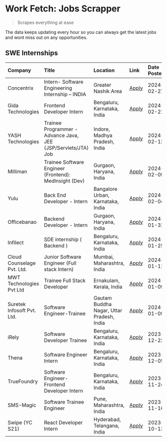 # Work Fetch: Jobs Scrapper
> Scrapes everything at ease

The data keeps updating every hour so you can always get the latest jobs and wont miss out on any opportunities.

## SWE Internships
<!--START_SECTION:workfetch-->
| Company                    | Title                                                         | Location                                  | Link                                                                                                                                                                                                                                                                            | Date Posted   |
|:---------------------------|:--------------------------------------------------------------|:------------------------------------------|:--------------------------------------------------------------------------------------------------------------------------------------------------------------------------------------------------------------------------------------------------------------------------------|:--------------|
| Concentrix                 | Intern- Software Engineering Internship – INDIA               | Greater Nashik Area                       | [Apply](https://in.linkedin.com/jobs/view/intern-software-engineering-internship-%E2%80%93-india-at-concentrix-3839392063?refId=Pk6UQnZx5mYF9lyg4iXiHw%3D%3D&trackingId=oZOHFBGfEtNsNuiV2ajGIg%3D%3D&position=3&pageNum=0&trk=public_jobs_jserp-result_search-card)             | 2024-02-27    |
| Gida Technologies          | Frontend Developer Intern                                     | Bengaluru, Karnataka, India               | [Apply](https://in.linkedin.com/jobs/view/frontend-developer-intern-at-gida-technologies-3836040945?refId=Pk6UQnZx5mYF9lyg4iXiHw%3D%3D&trackingId=T3reu2f%2BoxKSoxpV4SSLvA%3D%3D&position=20&pageNum=0&trk=public_jobs_jserp-result_search-card)                                | 2024-02-21    |
| YASH Technologies          | Trainee Programmer - Advance Java, JEE (JSP/Servlets/JTA) Job | Indore, Madhya Pradesh, India             | [Apply](https://in.linkedin.com/jobs/view/trainee-programmer-advance-java-jee-jsp-servlets-jta-job-at-yash-technologies-3811759183?refId=Pk6UQnZx5mYF9lyg4iXiHw%3D%3D&trackingId=8bWiz6GbEYsIFfm9yaS%2BmQ%3D%3D&position=14&pageNum=0&trk=public_jobs_jserp-result_search-card) | 2024-02-13    |
| Milliman                   | Trainee Software Engineer (Frontend): MedInsight (Dev)        | Gurgaon, Haryana, India                   | [Apply](https://in.linkedin.com/jobs/view/trainee-software-engineer-frontend-medinsight-dev-at-milliman-3792874280?refId=Pk6UQnZx5mYF9lyg4iXiHw%3D%3D&trackingId=BHfLeHFWJl90N76bZ377PQ%3D%3D&position=4&pageNum=0&trk=public_jobs_jserp-result_search-card)                    | 2024-02-09    |
| Yulu                       | Back End Developer - Intern                                   | Bangalore Urban, Karnataka, India         | [Apply](https://in.linkedin.com/jobs/view/back-end-developer-intern-at-yulu-3821682220?refId=Pk6UQnZx5mYF9lyg4iXiHw%3D%3D&trackingId=8K3l0J3ceJuFoHn%2FQTdwzw%3D%3D&position=8&pageNum=0&trk=public_jobs_jserp-result_search-card)                                              | 2024-02-04    |
| Officebanao                | Backend Developer - Intern                                    | Gurgaon, Haryana, India                   | [Apply](https://in.linkedin.com/jobs/view/backend-developer-intern-at-officebanao-3814263731?refId=Pk6UQnZx5mYF9lyg4iXiHw%3D%3D&trackingId=3YTh4R6xhEz%2FxkZEojLu1g%3D%3D&position=19&pageNum=0&trk=public_jobs_jserp-result_search-card)                                       | 2024-01-31    |
| Infilect                   | SDE internship ( Backend )                                    | Bengaluru, Karnataka, India               | [Apply](https://in.linkedin.com/jobs/view/sde-internship-backend-at-infilect-3815120558?refId=Pk6UQnZx5mYF9lyg4iXiHw%3D%3D&trackingId=338DmSK98eCGJFq4PjlCmA%3D%3D&position=21&pageNum=0&trk=public_jobs_jserp-result_search-card)                                              | 2024-01-25    |
| Cloud Counselage Pvt. Ltd. | Junior Software Engineer (Full stack Intern)                  | Mumbai, Maharashtra, India                | [Apply](https://in.linkedin.com/jobs/view/junior-software-engineer-full-stack-intern-at-cloud-counselage-pvt-ltd-3803132814?refId=Pk6UQnZx5mYF9lyg4iXiHw%3D%3D&trackingId=9A3Y6Bs278vDRz2mL73gaQ%3D%3D&position=22&pageNum=0&trk=public_jobs_jserp-result_search-card)          | 2024-01-11    |
| MWT Technologies Pvt Ltd   | Trainee Full Stack Developer                                  | Ernakulam, Kerala, India                  | [Apply](https://in.linkedin.com/jobs/view/trainee-full-stack-developer-at-mwt-technologies-pvt-ltd-3800921715?refId=Pk6UQnZx5mYF9lyg4iXiHw%3D%3D&trackingId=DYwWXCcUa5BNqLz90fbnMg%3D%3D&position=5&pageNum=0&trk=public_jobs_jserp-result_search-card)                         | 2024-01-09    |
| Suretek Infosoft Pvt. Ltd. | Software Engineer-Trainee                                     | Gautam Buddha Nagar, Uttar Pradesh, India | [Apply](https://in.linkedin.com/jobs/view/software-engineer-trainee-at-suretek-infosoft-pvt-ltd-3800934643?refId=Pk6UQnZx5mYF9lyg4iXiHw%3D%3D&trackingId=OkkW2xjwqsEPdGMSpobrvQ%3D%3D&position=15&pageNum=0&trk=public_jobs_jserp-result_search-card)                           | 2024-01-09    |
| iRely                      | Software Developer Trainee                                    | Bengaluru, Karnataka, India               | [Apply](https://in.linkedin.com/jobs/view/software-developer-trainee-at-irely-3801577534?refId=Pk6UQnZx5mYF9lyg4iXiHw%3D%3D&trackingId=xdyl7yUCs2LKYk9vOAsAhg%3D%3D&position=10&pageNum=0&trk=public_jobs_jserp-result_search-card)                                             | 2023-12-22    |
| Thena                      | Software Engineer Intern                                      | Bengaluru, Karnataka, India               | [Apply](https://in.linkedin.com/jobs/view/software-engineer-intern-at-thena-3778731751?refId=Pk6UQnZx5mYF9lyg4iXiHw%3D%3D&trackingId=HKQ0kfB5RSsvudrHa%2F5LBg%3D%3D&position=12&pageNum=0&trk=public_jobs_jserp-result_search-card)                                             | 2023-12-05    |
| TrueFoundry                | Software Engineer- Frontend Developer Intern                  | Bengaluru, Karnataka, India               | [Apply](https://in.linkedin.com/jobs/view/software-engineer-frontend-developer-intern-at-truefoundry-3790095058?refId=Pk6UQnZx5mYF9lyg4iXiHw%3D%3D&trackingId=EVGjrgLf9J4BKGmhUi8Wmw%3D%3D&position=11&pageNum=0&trk=public_jobs_jserp-result_search-card)                      | 2023-11-24    |
| SMS-Magic                  | Software Trainee Engineer                                     | Pune, Maharashtra, India                  | [Apply](https://in.linkedin.com/jobs/view/software-trainee-engineer-at-sms-magic-3761409781?refId=Pk6UQnZx5mYF9lyg4iXiHw%3D%3D&trackingId=FAP5S7YMiI5zdWqA0AoL%2BA%3D%3D&position=24&pageNum=0&trk=public_jobs_jserp-result_search-card)                                        | 2023-11-16    |
| Swipe (YC S21)             | React Developer Intern                                        | Hyderabad, Telangana, India               | [Apply](https://in.linkedin.com/jobs/view/react-developer-intern-at-swipe-yc-s21-3737600089?refId=Pk6UQnZx5mYF9lyg4iXiHw%3D%3D&trackingId=Bq4dzaK2iHfnnHp0CcYKDw%3D%3D&position=13&pageNum=0&trk=public_jobs_jserp-result_search-card)                                          | 2023-10-13    |
<!--END_SECTION:workfetch-->
